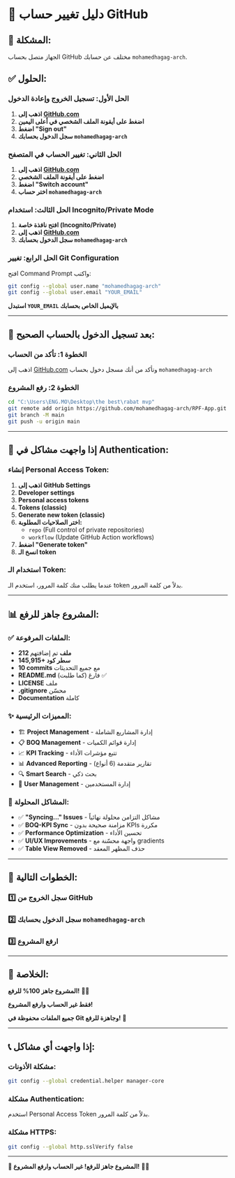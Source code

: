 # 🔄 دليل تغيير حساب GitHub

## 🎯 **المشكلة:**
الجهاز متصل بحساب GitHub مختلف عن حسابك `mohamedhagag-arch`.

## ✅ **الحلول:**

### **الحل الأول: تسجيل الخروج وإعادة الدخول**
1. **اذهب إلى [GitHub.com](https://github.com)**
2. **اضغط على أيقونة الملف الشخصي في أعلى اليمين**
3. **اضغط "Sign out"**
4. **سجل الدخول بحسابك `mohamedhagag-arch`**

### **الحل الثاني: تغيير الحساب في المتصفح**
1. **اذهب إلى [GitHub.com](https://github.com)**
2. **اضغط على أيقونة الملف الشخصي**
3. **اضغط "Switch account"**
4. **اختر حساب `mohamedhagag-arch`**

### **الحل الثالث: استخدام Incognito/Private Mode**
1. **افتح نافذة خاصة (Incognito/Private)**
2. **اذهب إلى [GitHub.com](https://github.com)**
3. **سجل الدخول بحسابك `mohamedhagag-arch`**

### **الحل الرابع: تغيير Git Configuration**
افتح Command Prompt واكتب:

```bash
git config --global user.name "mohamedhagag-arch"
git config --global user.email "YOUR_EMAIL"
```

**استبدل `YOUR_EMAIL` بالإيميل الخاص بحسابك**

---

## 🚀 **بعد تسجيل الدخول بالحساب الصحيح:**

### **الخطوة 1: تأكد من الحساب**
اذهب إلى [GitHub.com](https://github.com) وتأكد من أنك مسجل دخول بحساب `mohamedhagag-arch`

### **الخطوة 2: رفع المشروع**
```bash
cd "C:\Users\ENG.MO\Desktop\the best\rabat mvp"
git remote add origin https://github.com/mohamedhagag-arch/RPF-App.git
git branch -M main
git push -u origin main
```

---

## 🔧 **إذا واجهت مشاكل في Authentication:**

### **إنشاء Personal Access Token:**
1. **اذهب إلى GitHub Settings**
2. **Developer settings**
3. **Personal access tokens**
4. **Tokens (classic)**
5. **Generate new token (classic)**
6. **اختر الصلاحيات المطلوبة:**
   - `repo` (Full control of private repositories)
   - `workflow` (Update GitHub Action workflows)
7. **اضغط "Generate token"**
8. **انسخ الـ token**

### **استخدام الـ Token:**
عندما يطلب منك كلمة المرور، استخدم الـ token بدلاً من كلمة المرور.

---

## 📊 **المشروع جاهز للرفع:**

### **✅ الملفات المرفوعة:**
- **212 ملف** تم إضافتهم
- **145,915+ سطر كود**
- **10 commits** مع جميع التحديثات
- **README.md** فارغ (كما طلبت) ✅
- **LICENSE** ملف
- **.gitignore** محسّن
- **Documentation** كاملة

### **✨ المميزات الرئيسية:**
- 🏗️ **Project Management** - إدارة المشاريع الشاملة
- 📋 **BOQ Management** - إدارة قوائم الكميات
- 📈 **KPI Tracking** - تتبع مؤشرات الأداء
- 📊 **Advanced Reporting** - تقارير متقدمة (6 أنواع)
- 🔍 **Smart Search** - بحث ذكي
- 👥 **User Management** - إدارة المستخدمين

### **🔧 المشاكل المحلولة:**
- ✅ **"Syncing..." Issues** - مشاكل التزامن محلولة نهائياً
- ✅ **BOQ-KPI Sync** - مزامنة صحيحة بدون KPIs مكررة
- ✅ **Performance Optimization** - تحسين الأداء
- ✅ **UI/UX Improvements** - واجهة محسّنة مع gradients
- ✅ **Table View Removed** - حذف المظهر المعقد

---

## 🎯 **الخطوات التالية:**

### **1️⃣ سجل الخروج من GitHub**
### **2️⃣ سجل الدخول بحسابك `mohamedhagag-arch`**
### **3️⃣ ارفع المشروع**

---

## 🎊 **الخلاصة:**

**المشروع جاهز 100% للرفع!** 🚀✨

**فقط غير الحساب وارفع المشروع!**

**جميع الملفات محفوظة في Git وجاهزة للرفع!** 🎉

---

## 📞 **إذا واجهت أي مشاكل:**

### **مشكلة الأذونات:**
```bash
git config --global credential.helper manager-core
```

### **مشكلة Authentication:**
استخدم Personal Access Token بدلاً من كلمة المرور.

### **مشكلة HTTPS:**
```bash
git config --global http.sslVerify false
```

---

**🎯 المشروع جاهز للرفع! غير الحساب وارفع المشروع!** 🚀✨
